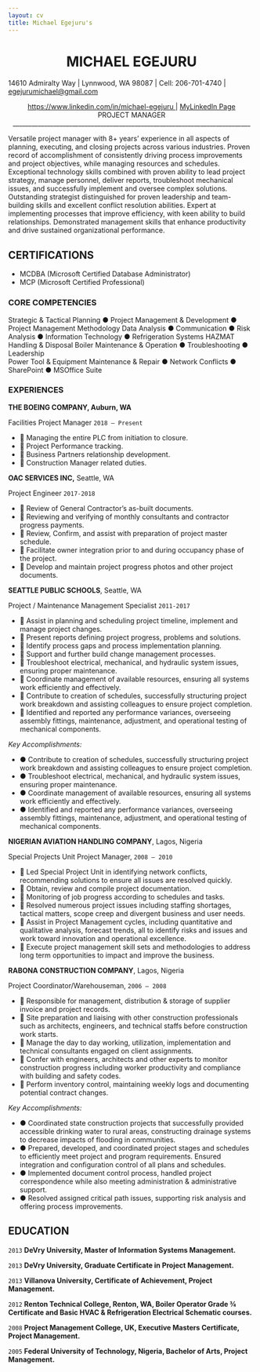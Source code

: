 ```yaml
---
layout: cv
title: Michael Egejuru's
---
```

# <center>	MICHAEL EGEJURU </center>
14610 Admiralty Way | Lynnwood, WA 98087 | Cell: 206-701-4740 | egejurumichael@gmail.com 

<center> <div id="webaddress">
<a href="https://www.linkedin.com/in/michael-egejuru"> https://www.linkedin.com/in/michael-egejuru </a> 
| <a href="https://www.linkedin.com/in/michael-egejuru"> MyLinkedIn Page</a>
</div> </center>

<center>                                                               PROJECT MANAGER </center>




<center> ____________________________________________________________________________ </center> 



Versatile project manager with 8+ years’ experience in all aspects of planning, executing, and closing projects across various industries. Proven record of accomplishment of consistently driving process improvements and project objectives, while managing resources and schedules. Exceptional technology skills combined with proven ability to lead project strategy, manage personnel, deliver reports, troubleshoot mechanical issues, and successfully implement and oversee complex solutions. Outstanding strategist distinguished for proven leadership and team-building skills and excellent conflict resolution abilities. Expert at implementing processes that improve efficiency, with keen ability to build relationships. Demonstrated management skills that enhance productivity and drive sustained organizational performance.

## CERTIFICATIONS

- MCDBA (Microsoft Certified Database Administrator)
- MCP (Microsoft Certified Professional)

### CORE COMPETENCIES

Strategic & Tactical Planning ● Project Management & Development ● Project Management Methodology Data Analysis ● Communication ● Risk Analysis ● Information Technology ● Refrigeration Systems
	HAZMAT Handling & Disposal Boiler Maintenance & Operation ● Troubleshooting ● Leadership	
Power Tool & Equipment Maintenance & Repair ● Network Conflicts ● SharePoint ● MSOffice Suite

### EXPERIENCES

__THE BOEING COMPANY, Auburn, WA__

Facilities Project Manager `2018 – Present`


-  Managing the entire PLC from initiation to closure.
-  Project Performance tracking.
-  Business Partners relationship development.
-  Construction Manager related duties.

__OAC SERVICES INC,__ Seattle, WA

Project Engineer `2017-2018`



-  Review of General Contractor’s as-built documents.
-  Reviewing and verifying of monthly consultants and contractor progress payments.
-  Review, Confirm, and assist with preparation of project master schedule.
-  Facilitate owner integration prior to and during occupancy phase of the project.
-  Develop and maintain project progress photos and other project documents.

__SEATTLE PUBLIC SCHOOLS__, Seattle, WA

Project / Maintenance Management Specialist `2011-2017`




-  Assist in planning and scheduling project timeline, implement and manage project changes.
-  Present reports defining project progress, problems and solutions.
-  Identify process gaps and process implementation planning.
-  Support and further build change management processes.
-  Troubleshoot electrical, mechanical, and hydraulic system issues, ensuring proper maintenance.
-  Coordinate management of available resources, ensuring all systems work efficiently and effectively.
-  Contribute to creation of schedules, successfully structuring project work breakdown and assisting colleagues to ensure project completion.
-  Identified and reported any performance variances, overseeing assembly fittings, maintenance, adjustment, and operational testing of mechanical components.





_Key Accomplishments:_

- ● Contribute to creation of schedules, successfully structuring project work breakdown and assisting colleagues to ensure project completion. 
- ● Troubleshoot electrical, mechanical, and hydraulic system issues, ensuring proper maintenance.
- ● Coordinate management of available resources, ensuring all systems work efficiently and effectively. 
- ● Identified and reported any performance variances, overseeing assembly fittings, maintenance, adjustment, and operational testing of mechanical components.



__NIGERIAN AVIATION HANDLING COMPANY__, Lagos, Nigeria

Special Projects Unit Project Manager, `2008 – 2010`


-  Led Special Project Unit in identifying network conflicts, recommending solutions to ensure all issues are resolved quickly.
-  Obtain, review and compile project documentation.
-  Monitoring of job progress according to schedules and tasks.
-  Resolved numerous project issues including staffing shortages, tactical matters, scope creep and divergent business and user needs.
-  Assist in Project Management cycles, including quantitative and qualitative analysis, forecast trends, all to identify risks and issues and work toward innovation and operational excellence.
-  Execute project management skill sets and methodologies to address long term opportunities to impact and improve the business. 




__RABONA CONSTRUCTION COMPANY__, Lagos, Nigeria

Project Coordinator/Warehouseman, `2006 – 2008`


-  Responsible for management, distribution & storage of supplier invoice and project records.
-  Site preparation and liaising with other construction professionals such as architects, engineers, and technical staffs before construction work starts. 
-  Manage the day to day working, utilization, implementation and technical consultants engaged on client assignments.
-  Confer with engineers, architects and other experts to monitor construction progress including worker productivity and compliance with building and safety codes.
-  Perform inventory control, maintaining weekly logs and documenting potential contract changes.


_Key Accomplishments:_

- ● Coordinated state construction projects that successfully provided accessible drinking water to rural areas, constructing drainage systems to decrease impacts of flooding in communities.
- ● Prepared, developed, and coordinated project stages and schedules to efficiently meet project and program requirements. Ensured integration and configuration control of all plans and schedules.
- ● Implemented document control process, handled project correspondence while also meeting administration & administrative support.
- ● Resolved assigned critical path issues, supporting risk analysis and offering process improvements.

## EDUCATION

`2013`
__DeVry University, Master of Information Systems Management.__

`2013`
__DeVry University, Graduate Certificate in Project Management.__

`2013`
__Villanova University, Certificate of Achievement, Project Management.__

`2012`
__Renton Technical College, Renton, WA, Boiler Operator Grade ¾ Certificate and Basic HVAC & Refrigeration Electrical Schematic courses.__


`2008`
__Project Management College, UK, Executive Masters Certificate, Project Management.__

`2005`
__Federal University of Technology, Nigeria, Bachelor of Arts, Project Management.__

>


<!-- ### Footer

Last updated: September 2019 -->


